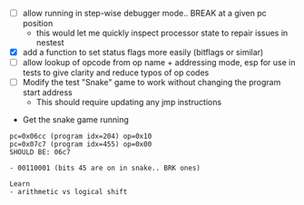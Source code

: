 - [ ] allow running in step-wise debugger mode.. BREAK at a given pc position
  - this would let me quickly inspect processor state to repair issues in nestest
- [x] add a function to set status flags more easily (bitflags or similar)
- [ ] allow lookup of opcode from op name + addressing mode, esp for use in tests to give clarity and reduce typos of op codes
- [ ] Modify the test "Snake" game to work without changing the program start address
  - This should require updating any jmp instructions
- Get the snake game running
```
pc=0x06cc (program idx=204) op=0x10
pc=0x07c7 (program idx=455) op=0x00
SHOULD BE: 06c7

- 00110001 (bits 45 are on in snake.. BRK ones)

Learn
- arithmetic vs logical shift

